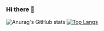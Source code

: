 ### Hi there 👋

![Anurag's GitHub stats](https://github-readme-stats.vercel.app/api?username=julieniut&theme=algolia&show_icons=true)
[![Top Langs](https://github-readme-stats.vercel.app/api/top-langs/?username=julieniut&theme=algolia&show_icons=true)](https://github.com/anuraghazra/github-readme-stats)

